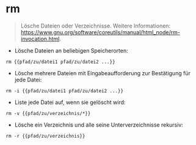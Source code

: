 # rm

> Lösche Dateien oder Verzeichnisse.
> Weitere Informationen: <https://www.gnu.org/software/coreutils/manual/html_node/rm-invocation.html>.

- Lösche Dateien an beliebigen Speicherorten:

`rm {{pfad/zu/datei1 pfad/zu/datei2 ...}}`

- Lösche mehrere Dateien mit Eingabeaufforderung zur Bestätigung für jede Datei:

`rm -i {{pfad/zu/datei1 pfad/zu/datei2 ...}}`

- Liste jede Datei auf, wenn sie gelöscht wird:

`rm -v {{pfad/zu/verzeichnis/*}}`

- Lösche ein Verzeichnis und alle seine Unterverzeichnisse rekursiv:

`rm -r {{pfad/zu/verzeichnis}}`
